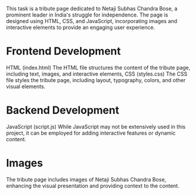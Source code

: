 This task is a tribute page dedicated to Netaji Subhas Chandra Bose, a prominent leader in India's struggle for independence. The page is designed using HTML, CSS, and JavaScript, incorporating images and interactive elements to provide an engaging user experience.

# Frontend Development
HTML (index.html)
The HTML file structures the content of the tribute page, including text, images, and interactive elements,
CSS (styles.css)
The CSS file styles the tribute page, including layout, typography, colors, and other visual elements.

# Backend Development
JavaScript (script.js)
While JavaScript may not be extensively used in this project, it can be employed for adding interactive features or dynamic content.

# Images
The tribute page includes images of Netaji Subhas Chandra Bose, enhancing the visual presentation and providing context to the content.
